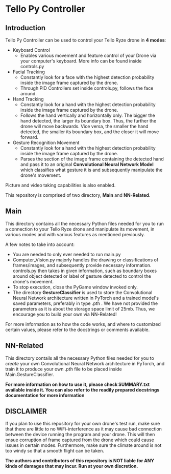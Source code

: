 # Tello Py Controller

## Introduction
Tello Py Controller can be used to control your Tello Ryze drone in **4 modes**:

* Keyboard Control
  - Enables various movement and feature control of your Drone via your computer's keyboard. More info can be found inside controls.py
* Facial Tracking
  - Constantly look for a face with the highest detection probability inside the image frame captured by the drone.
  - Through PID Controllers set inside controls.py, follows the face around.
* Hand Tracking
  - Constantly look for a hand with the highest detection probability inside the image frame captured by the drone.
  - Follows the hand vertically and horizontally only. The bigger the hand detected, the larger its boundary box. Thus, the further the drone will move backwards. Vice versa, the smaller the hand detected, the smaller its boundary box, and the closer it will move forward.
* Gesture Recognition Movement
  -  Constantly look for a hand with the highest detection probability inside the image frame captured by the drone.
  -  Parses the section of the image frame containing the detected hand and pass it to an original **Convolutional Neural Network Model** which classifies what gesture it is and subsequently manipulate the drone's movement.

Picture and video taking capabilities is also enabled.

This repository is comprised of two directory, **Main** and **NN-Related**.

## Main
This directory contains all the necessary Python files needed for you to run a connection to your Tello Ryze drone and manipulate its movement, in various modes and with various features as mentioned previously.

A few notes to take into account:

* You are needed to only ever needed to run main.py
* Computer_Vision.py majorly handles the drawing or classifications of frames/images, and subsequently provide necessary information. controls.py then takes in given information, such as boundary boxes around object detected or label of gesture detected to control the drone's movement. 
* To stop execution, close the PyGame window invoked only.
* The directory **GestureClassifier** is used to store the Convolutional Neural Network architecture written in PyTorch and a trained model's saved parameters, preferably in type .pth . We have not provided the parameters as it is about the storage space limit of 25mb. Thus, we encourage you to build your own via NN-Related!

For more information as to how the code works, and where to customized certain values, please refer to the docstrings or comments available.

## NN-Related
This directory contails all the necessary Python files needed for you to *create* your own Convolutional Neural Network architecture in PyTorch, and train it to produce your own .pth file to be placed inside Main.GestureClassifier.

**For more information on how to use it, please check SUMMARY.txt available inside it. You can also refer to the readily prepared docstrings documentation for more information**

## DISCLAIMER
If you plan to use this repository for your own drone's test run, make sure that there are little to no WiFi-interference as it may cause bad connection between the device running the program and your drone. This will then ensue corruption of frame captured from the drone which could cause issues in certain modes. Furthermore, make sure the climate around is not too windy so that a smooth flight can be taken.

**The authors and contributors of this repository is NOT liable for ANY kinds of damages that may incur. Run at your own discretion.**

